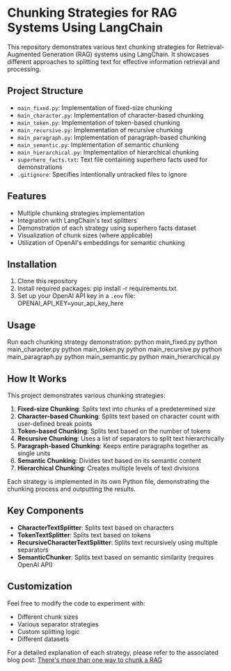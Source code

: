 # Chunking Strategies for RAG Systems Using LangChain

This repository demonstrates various text chunking strategies for Retrieval-Augmented Generation (RAG) systems using LangChain. It showcases different approaches to splitting text for effective information retrieval and processing.

## Project Structure

* `main_fixed.py`: Implementation of fixed-size chunking
* `main_character.py`: Implementation of character-based chunking
* `main_token.py`: Implementation of token-based chunking
* `main_recursive.py`: Implementation of recursive chunking
* `main_paragraph.py`: Implementation of paragraph-based chunking
* `main_semantic.py`: Implementation of semantic chunking
* `main_hierarchical.py`: Implementation of hierarchical chunking
* `superhero_facts.txt`: Text file containing superhero facts used for demonstrations
* `.gitignore`: Specifies intentionally untracked files to ignore

## Features

* Multiple chunking strategies implementation
* Integration with LangChain's text splitters
* Demonstration of each strategy using superhero facts dataset
* Visualization of chunk sizes (where applicable)
* Utilization of OpenAI's embeddings for semantic chunking

## Installation

1. Clone this repository
2. Install required packages: pip install -r requirements.txt
3. Set up your OpenAI API key in a `.env` file: OPENAI_API_KEY=your_api_key_here

## Usage

Run each chunking strategy demonstration:
python main_fixed.py
python main_character.py
python main_token.py
python main_recursive.py
python main_paragraph.py
python main_semantic.py
python main_hierarchical.py

## How It Works

This project demonstrates various chunking strategies:

1. **Fixed-size Chunking**: Splits text into chunks of a predetermined size
2. **Character-based Chunking**: Splits text based on character count with user-defined break points
3. **Token-based Chunking**: Splits text based on the number of tokens
4. **Recursive Chunking**: Uses a list of separators to split text hierarchically
5. **Paragraph-based Chunking**: Keeps entire paragraphs together as single units
6. **Semantic Chunking**: Divides text based on its semantic content
7. **Hierarchical Chunking**: Creates multiple levels of text divisions

Each strategy is implemented in its own Python file, demonstrating the chunking process and outputting the results.

## Key Components

* **CharacterTextSplitter**: Splits text based on characters
* **TokenTextSplitter**: Splits text based on tokens
* **RecursiveCharacterTextSplitter**: Splits text recursively using multiple separators
* **SemanticChunker**: Splits text based on semantic similarity (requires OpenAI API)

## Customization

Feel free to modify the code to experiment with:
* Different chunk sizes
* Various separator strategies
* Custom splitting logic
* Different datasets

For a detailed explanation of each strategy, please refer to the associated blog post: [There's more than one way to chunk a RAG](https://medium.com/@menghani.deepsha)
